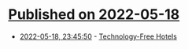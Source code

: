 # [Published on 2022-05-18](index.md)

* [2022-05-18, 23:45:50](https://news.ycombinator.com/item?id=31428984) - [Technology-Free Hotels](https://www.insidehook.com/article/travel/technology-free-hotels-hospitality)
